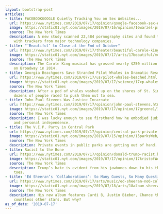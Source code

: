 ```yaml
---
layout: bootstrap-post
articles:
- title: FACEBOOKGOOGLE Quietly Tracking You on Sex Websites...
  url: https://www.nytimes.com/2019/07/17/opinion/google-facebook-sex-websites.html
  image: https://static01.nyt.com/images/2019/07/16/opinion/16warzel-privacysub/16warzel-privacysub-facebookJumbo.jpg
  source: The New York Times
  description: A new study scanned 22,484 pornography sites and found them riddled
    with trackers from major technology companies.
- title: "‘Beautiful’ to Close at the End of October"
  url: https://www.nytimes.com/2019/07/17/theater/beautiful-carole-king-closing.html
  image: https://static01.nyt.com/images/2019/07/17/arts/17beautiful/merlin_80825857_9623d8ba-4035-47bf-a21f-d490f51128af-facebookJumbo.jpg
  source: The New York Times
  description: The Carole King musical has grossed nearly $250 million since opening
    on Broadway in 2014.
- title: Georgia Beachgoers Save Stranded Pilot Whales in Dramatic Rescue
  url: https://www.nytimes.com/2019/07/17/us/pilot-whales-beached.html
  image: https://static01.nyt.com/images/2019/07/17/science/17xp-whales/17xp-whales-facebookJumbo.jpg
  source: The New York Times
  description: After a pod of whales washed up on the shores of St. Simons Island,
    dozens of people raced to push them out to sea.
- title: John Paul Stevens Was Justice Incarnate
  url: https://www.nytimes.com/2019/07/17/opinion/john-paul-stevens.html
  image: https://static01.nyt.com/images/2019/07/17/opinion/17greene1/17greene1-facebookJumbo.jpg
  source: The New York Times
  description: I was lucky enough to see firsthand how he embodied judicial, moral
    and personal independence.
- title: The V.I.P. Party in Central Park
  url: https://www.nytimes.com/2019/07/17/opinion/central-park-private-event.html
  image: https://static01.nyt.com/images/2019/07/15/opinion/15parksWeb/15parksWeb-facebookJumbo.jpg
  source: The New York Times
  description: Private events in public parks are getting out of hand.
- title: Racist to the Bone
  url: https://www.nytimes.com/2019/07/17/opinion/donald-trump-racist.html
  image: https://static01.nyt.com/images/2019/07/17/opinion/17kristofWeb/17kristofWeb-facebookJumbo.jpg
  source: The New York Times
  description: Trump’s hate is evident from his jawbones down to his thumbs and little
    toes.
- title: 'Ed Sheeran’s ‘Collaborations’: So Many Guests, So Many Questions'
  url: https://www.nytimes.com/2019/07/17/arts/music/ed-sheeran-no6-collaborations-project-review.html
  image: https://static01.nyt.com/images/2019/07/18/arts/18album-sheeran/18album-sheeran-facebookJumbo.jpg
  source: The New York Times
  description: His new album features Cardi B, Justin Bieber, Chance the Rapper and
    countless other stars. But why?
as_of_date: '2019-07-17'
---
```



